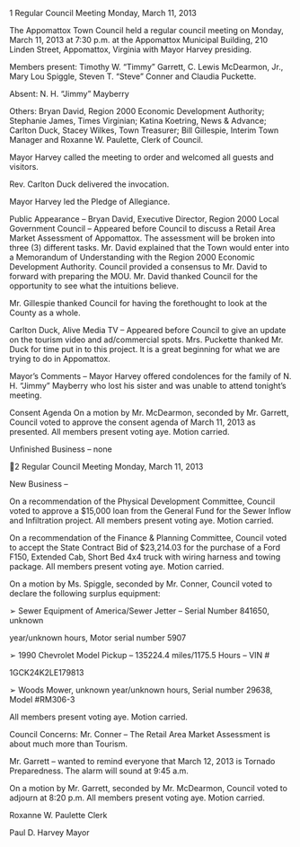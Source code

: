 1  Regular Council Meeting
Monday, March 11, 2013

The Appomattox Town Council held a regular council meeting on Monday, March 11, 2013 at
7:30 p.m. at the Appomattox Municipal Building, 210 Linden Street, Appomattox, Virginia with
Mayor Harvey presiding.

Members present:  Timothy W. “Timmy” Garrett, C. Lewis McDearmon, Jr., Mary Lou Spiggle,
Steven T. “Steve” Conner and Claudia Puckette.

Absent:  N. H. “Jimmy” Mayberry

Others:  Bryan David, Region 2000 Economic Development Authority; Stephanie James, Times
Virginian; Katina Koetring, News & Advance; Carlton Duck, Stacey Wilkes, Town Treasurer;
Bill Gillespie, Interim Town Manager and Roxanne W. Paulette, Clerk of Council.

Mayor Harvey called the meeting to order and welcomed all guests and visitors.

Rev. Carlton Duck delivered the invocation.

Mayor Harvey led the Pledge of Allegiance.

Public Appearance –
Bryan David, Executive Director, Region 2000 Local Government Council – Appeared before
Council to discuss a Retail Area Market Assessment of Appomattox.  The assessment will be
broken into three (3) different tasks.  Mr. David explained that the Town would enter into a
Memorandum of Understanding with the Region 2000 Economic Development Authority.
Council provided a consensus to Mr. David to forward with preparing the MOU.  Mr. David
thanked Council for the opportunity to see what the intuitions believe.

Mr. Gillespie thanked Council for having the forethought to look at the County as a whole.

Carlton Duck, Alive Media TV – Appeared before Council to give an update on the tourism
video and ad/commercial spots.  Mrs. Puckette thanked Mr. Duck for time put in to this project.
It is a great beginning for what we are trying to do in Appomattox.

Mayor’s Comments – Mayor Harvey offered condolences for the family of N. H. “Jimmy”
Mayberry who lost his sister and was unable to attend tonight’s meeting.

Consent Agenda
On a motion by Mr. McDearmon, seconded by Mr. Garrett, Council voted to approve the consent
agenda of March 11, 2013 as presented.  All members present voting aye.  Motion carried.

Unfinished Business – none

2  Regular Council Meeting
Monday, March 11, 2013

New Business –

On a recommendation of the Physical Development Committee, Council voted to approve a
$15,000 loan from the General Fund for the Sewer Inflow and Infiltration project.  All members
present voting aye.  Motion carried.

On a recommendation of the Finance & Planning Committee, Council voted to accept the State
Contract Bid of $23,214.03 for the purchase of a Ford F150, Extended Cab, Short Bed 4x4 truck
with wiring harness and towing package.  All members present voting aye.  Motion carried.

On a motion by Ms. Spiggle, seconded by Mr. Conner, Council voted to declare the following
surplus equipment:

➢  Sewer Equipment of America/Sewer Jetter – Serial Number 841650, unknown

year/unknown hours, Motor serial number 5907

➢  1990 Chevrolet Model Pickup – 135224.4 miles/1175.5 Hours – VIN #

1GCK24K2LE179813

➢  Woods Mower, unknown year/unknown hours, Serial number 29638, Model #RM306-3

All members present voting aye.  Motion carried.

Council Concerns:
Mr. Conner – The Retail Area Market Assessment is about much more than Tourism.

Mr. Garrett – wanted to remind everyone that March 12, 2013 is Tornado Preparedness.  The
alarm will sound at 9:45 a.m.

On a motion by Mr. Garrett, seconded by Mr. McDearmon, Council voted to adjourn at 8:20
p.m.  All members present voting aye.  Motion carried.

Roxanne W. Paulette
Clerk

Paul D. Harvey
Mayor

